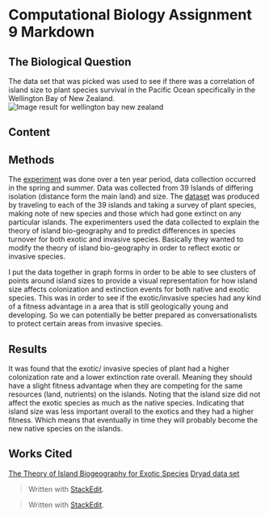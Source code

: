﻿# Computational Biology Assignment 9 Markdown

## The Biological Question

The data set that was picked was used to see if there was a correlation of island size to plant species survival in the Pacific Ocean specifically in the Wellington Bay of New Zealand.  
![Image result for wellington bay new zealand](https://www.researchgate.net/profile/Thomas_Glade/publication/225723454/figure/fig1/AS:669994237059083@1536750482370/Location-of-the-study-sites-at-Hawkes-Bay-and-Wellington-New-Zealand.png)

## Content

## Methods
The [experiment](https://www.journals.uchicago.edu/doi/pdfplus/10.1086/682934) was done over a ten year period, data collection occurred in the spring and summer. Data was collected from 39 Islands of differing isolation (distance form the main land) and size.
The [dataset](https://datadryad.org/bitstream/handle/10255/dryad.90297/Burns_data.csv?sequence=1) was produced by traveling to each of the 39 islands and taking a survey of plant species, making note of new species and those which had gone extinct on any particular islands.
The experimenters used the data collected to explain the theory of island bio-geography and to predict differences in species turnover for both exotic and invasive species.  Basically they wanted to modify the theory of island bio-geography in order to reflect exotic or invasive species. 

I put the data together in graph forms in order to be able to see clusters of points around island sizes to provide a visual representation for how island size affects colonization and extinction events for both native and exotic species. This was in order to see if the exotic/invasive species had any kind of a fitness advantage in a area that is still geologically young and developing. So we can potentially be better prepared as conversationalists to protect certain areas from invasive species. 
	  
## Results
It was found that the exotic/ invasive species of plant had a higher colonization rate and a lower extinction rate overall. Meaning they should have a slight fitness advantage when they are competing for the same resources (land, nutrients) on the islands. Noting that the island size did not affect the exotic species as much as the native species. Indicating that island size was less important overall to the exotics and they had a higher fitness. Which means that eventually in time they will probably become the new native species on the islands. 
	 

## Works Cited 
[The Theory of Island Biogeography for Exotic Species](https://www.journals.uchicago.edu/doi/pdfplus/10.1086/682934)
[Dryad data set](https://datadryad.org/bitstream/handle/10255/dryad.90297/Burns_data.csv?sequence=1)
> Written with [StackEdit](https://stackedit.io/).


> Written with [StackEdit](https://stackedit.io/).